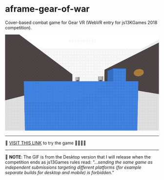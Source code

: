 # aframe-gear-of-war
Cover-based combat game for Gear VR (WebVR entry for js13KGames 2018 competition).

![](https://raw.githubusercontent.com/thedart76/aframe-gear-of-war/master/gear-of-war-github.gif)

------------

📲 [VISIT THIS LINK](https://thedart76.github.io/aframe-gear-of-war/ "VISIT THIS LINK") to try the game 🔴🔴🔴🔫

------------

📄 **NOTE**: The GIF is from the Desktop version that I will release when the competition ends as js13Games rules read: *"...sending the same game as independent submissions targeting different platforms (for example separate builds for desktop and mobile) is forbidden."*
